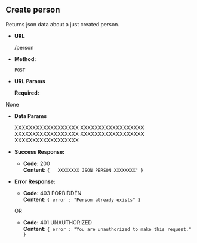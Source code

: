 **Create person**
----
  Returns json data about a just created person.

* **URL**

  /person

* **Method:**

  `POST`
  
*  **URL Params**

   **Required:**
 
  None

* **Data Params**

  XXXXXXXXXXXXXXXXXX
  XXXXXXXXXXXXXXXXXX
  XXXXXXXXXXXXXXXXXX
  XXXXXXXXXXXXXXXXXX
  XXXXXXXXXXXXXXXXXX


* **Success Response:**

  * **Code:** 200 <br />
    **Content:** `{   XXXXXXXX JSON PERSON XXXXXXXX" }`
 
* **Error Response:**

  * **Code:** 403 FORBIDDEN <br />
    **Content:** `{ error : "Person already exists" }`

  OR

  * **Code:** 401 UNAUTHORIZED <br />
    **Content:** `{ error : "You are unauthorized to make this request." }`

